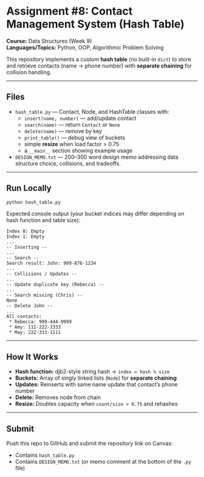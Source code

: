 
# Assignment #8: Contact Management System (Hash Table)

**Course:** Data Structures (Week 9)  
**Languages/Topics:** Python, OOP, Algorithmic Problem Solving

This repository implements a custom **hash table** (no built-in `dict`) to store and retrieve contacts (name → phone number) with **separate chaining** for collision handling.

---

## Files

- `hash_table.py` — Contact, Node, and HashTable classes with:
  - `insert(name, number)` — add/update contact
  - `search(name)` — return `Contact` or `None`
  - `delete(name)` — remove by key
  - `print_table()` — debug view of buckets
  - simple **resize** when load factor > 0.75
  - a `__main__` section showing example usage
- `DESIGN_MEMO.txt` — 200–300 word design memo addressing data structure choice, collisions, and tradeoffs.

---

## Run Locally

```bash
python hash_table.py
```

Expected console output (your bucket indices may differ depending on hash function and table size):

```
Index 0: Empty
Index 1: Empty
...
-- Inserting --
...
-- Search --
Search result: John: 909-876-1234
...
-- Collisions / Updates --
...
-- Update duplicate key (Rebecca) --
...
-- Search missing (Chris) --
None
-- Delete John --
...
All contacts:
 * Rebecca: 999-444-9999
 * Amy: 111-222-3333
 * May: 222-333-1111
```

---

## How It Works

- **Hash function:** djb2-style string hash → `index = hash % size`
- **Buckets:** Array of singly linked lists (`Node`) for **separate chaining**
- **Updates:** Reinserts with same name update that contact’s phone number
- **Delete:** Removes node from chain
- **Resize:** Doubles capacity when `count/size > 0.75` and rehashes

---

## Submit

Push this repo to GitHub and submit the repository link on Canvas:

- Contains `hash_table.py`
- Contains `DESIGN_MEMO.txt` (or memo comment at the bottom of the `.py` file)
